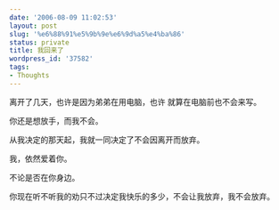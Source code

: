 ```yaml
---
date: '2006-08-09 11:02:53'
layout: post
slug: '%e6%88%91%e5%9b%9e%e6%9d%a5%e4%ba%86'
status: private
title: 我回来了
wordpress_id: '37582'
tags:
- Thoughts
---
```


离开了几天，也许是因为弟弟在用电脑，也许 就算在电脑前也不会来写。




你还是想放手，而我不会。




从我决定的那天起，我就一同决定了不会因离开而放弃。




我，依然爱着你。




不论是否在你身边。




你现在听不听我的劝只不过决定我快乐的多少，不会让我放弃，我不会放弃。
